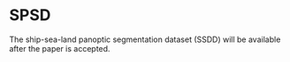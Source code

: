 # SPSD
The ship-sea-land panoptic segmentation dataset (SSDD) will be available after the paper is accepted.
